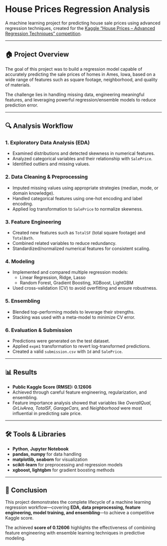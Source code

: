 # House Prices Regression Analysis

A machine learning project for predicting house sale prices using advanced regression techniques, created for the [Kaggle “House Prices – Advanced Regression Techniques” competition](https://www.kaggle.com/competitions/house-prices-advanced-regression-techniques/overview).

---

## 🏠 Project Overview

The goal of this project was to build a regression model capable of accurately predicting the sale prices of homes in Ames, Iowa, based on a wide range of features such as square footage, neighborhood, and quality of materials.  

The challenge lies in handling missing data, engineering meaningful features, and leveraging powerful regression/ensemble models to reduce prediction error.

---

## 🔍 Analysis Workflow

### 1. Exploratory Data Analysis (EDA)
- Examined distributions and detected skewness in numerical features.  
- Analyzed categorical variables and their relationship with `SalePrice`.  
- Identified outliers and missing values.  

### 2. Data Cleaning & Preprocessing
- Imputed missing values using appropriate strategies (median, mode, or domain knowledge).  
- Handled categorical features using one-hot encoding and label encoding.  
- Applied log transformation to `SalePrice` to normalize skewness.  

### 3. Feature Engineering
- Created new features such as `TotalSF` (total square footage) and `TotalBath`.  
- Combined related variables to reduce redundancy.  
- Standardized/normalized numerical features for consistent scaling.  

### 4. Modeling
- Implemented and compared multiple regression models:  
  - Linear Regression, Ridge, Lasso  
  - Random Forest, Gradient Boosting, XGBoost, LightGBM  
- Used cross-validation (CV) to avoid overfitting and ensure robustness.  

### 5. Ensembling
- Blended top-performing models to leverage their strengths.  
- Stacking was used with a meta-model to minimize CV error.  

### 6. Evaluation & Submission
- Predictions were generated on the test dataset.  
- Applied `expm1` transformation to revert log-transformed predictions.  
- Created a valid `submission.csv` with `Id` and `SalePrice`.  

---

## 📊 Results

- **Public Kaggle Score (RMSE): 0.12606**  
- Achieved through careful feature engineering, regularization, and ensembling.  
- Feature importance analysis showed that variables like *OverallQual, GrLivArea, TotalSF, GarageCars,* and *Neighborhood* were most influential in predicting sale price.  

---

## 🛠️ Tools & Libraries

- **Python**, **Jupyter Notebook**  
- **pandas, numpy** for data handling  
- **matplotlib, seaborn** for visualization  
- **scikit-learn** for preprocessing and regression models  
- **xgboost, lightgbm** for gradient boosting methods  

---

## 📌 Conclusion

This project demonstrates the complete lifecycle of a machine learning regression workflow—covering **EDA, data preprocessing, feature engineering, model training, and ensembling**—to achieve a competitive Kaggle score.  

The achieved **score of 0.12606** highlights the effectiveness of combining feature engineering with ensemble learning techniques in predictive modeling.  
